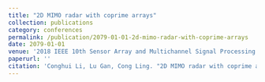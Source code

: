 ```yaml
---
title: "2D MIMO radar with coprime arrays"
collection: publications
category: conferences
permalink: /publication/2079-01-01-2d-mimo-radar-with-coprime-arrays
date: 2079-01-01
venue: '2018 IEEE 10th Sensor Array and Multichannel Signal Processing Workshop (SAM)'
paperurl: ''
citation: 'Conghui Li, Lu Gan, Cong Ling. "2D MIMO radar with coprime arrays", <i>2018 IEEE 10th Sensor Array and Multichannel Signal Processing Workshop (SAM)</i>, pp. 612--616, Jan. 2079.'
---
```

